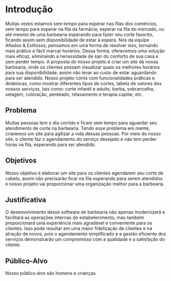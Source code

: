 # Introdução

Muitas vezes estamos sem tempo para esperar nas filas dos comércios, sem tempo para esperar na fila da farmácia, esperar na fila do mercado, ou até mesmo de uma barbearia esperando para fazer seu corte favorito, ficando assim sem disponibilidade de estar à espera. Nós da equipe Afiados & Estilosos, pensamos em uma forma de resolver isso, tornando mais prático e fácil marcar horários. Dessa forma, oferecemos uma solução mais eficaz, eliminando a necessidade de sair do conforto de sua casa e sem perder tempo. A proposta do nosso projeto é criar um site da nossa barbearia, onde os clientes possam visualizar quais os melhores horários para sua disponibilidade, assim não levar ao custo de estar aguardando para ser atendido. Nosso projeto conta com funcionalidades práticas e dinâmicas, como mostrar diferentes tipos de cortes, tabela de valores dos nossos serviços, tais como: corte infantil e adulto, barba, sobrancelha, selagem, coloração, penteado, relaxamento e terapia capilar, etc. 

## Problema

Muitas pessoas tem o dia corrido e ficam sem tempo para aguardar seu atendimento de corte na barbearia. Tendo esse problema em mente, criaremos
um site para agilizar a vida dessas pessoas. Por meio do nosso site, o cliente faz o agendamento do serviço desejado e não tem perder horas
na fila, esperando para ser atendido.

## Objetivos

Nosso objetivo é elaborar um site para os clientes agendarem seu corte de cabelo, assim não
precisarão ficar na fila esperando para serem atendidos e nosso projeto vai proporcionar uma
organização melhor para a barbearia.

## Justificativa

O desenvolvimento desse software de barbearia não apenas modernizará e facilitará as operações internas do estabelecimento, mas também proporcionará uma experiência mais agradável e conveniente para os clientes. Isso pode resultar em uma maior fidelização de clientes e na atração de novos, pois o agendamento simplificado e a gestão eficiente dos serviços demonstrarão um compromisso com a qualidade e a satisfação do cliente.

## Público-Alvo

Nosso público alvo são homens e crianças.


